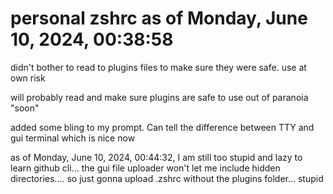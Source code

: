 # personal zshrc as of Monday, June 10, 2024, 00:38:58

didn't bother to read to plugins files to make sure they were safe. use at own risk

will probably read and make sure plugins are safe to use out of paranoia "soon"




added some bling to my prompt. Can tell the difference between TTY and gui terminal which is nice now



as of Monday, June 10, 2024, 00:44:32, I am still too stupid and lazy to learn github cli...
    the gui file uploader won't let me include hidden directories....
    so just gonna upload .zshrc without the plugins folder...
    stupid
